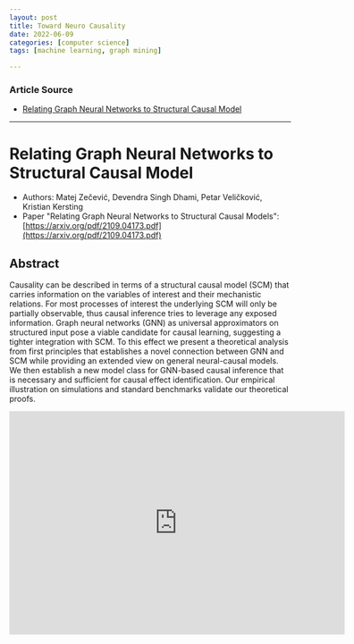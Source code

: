 ```yaml
---
layout: post
title: Toward Neuro Causality
date: 2022-06-09
categories: [computer science]
tags: [machine learning, graph mining]

---
```


### Article Source

* [Relating Graph Neural Networks to Structural Causal Model](https://www.youtube.com/watch?v=XC-Bfg3dO0I)


---

# Relating Graph Neural Networks to Structural Causal Model 

* Authors: Matej Zečević, Devendra Singh Dhami, Petar Veličković, Kristian Kersting
* Paper "Relating Graph Neural Networks to Structural Causal Models": [https://arxiv.org/pdf/2109.04173.pdf](https://arxiv.org/pdf/2109.04173.pdf)



## Abstract
Causality can be described in terms of a structural causal model (SCM) that carries information on the variables of interest and their mechanistic relations. For most processes of interest the underlying SCM will only be partially observable, thus causal inference tries to leverage any exposed information. Graph neural networks (GNN) as universal approximators on structured input pose a viable candidate for causal learning, suggesting a tighter integration with SCM. To this effect we present a theoretical analysis from first principles that establishes a novel connection between GNN and SCM while providing an extended view on general neural-causal models. We then establish a new model class for GNN-based causal inference that is necessary and sufficient for causal effect identification. Our empirical illustration on simulations and standard benchmarks validate our theoretical proofs.


<iframe width="600" height="400" src="https://www.youtube.com/embed/XC-Bfg3dO0I" title="YouTube video player" frameborder="0" allow="accelerometer; autoplay; clipboard-write; encrypted-media; gyroscope; picture-in-picture" allowfullscreen></iframe>